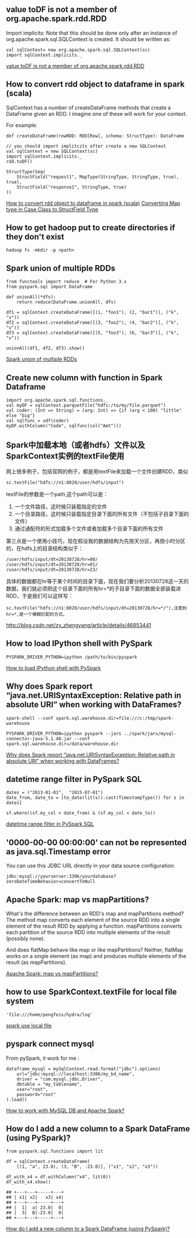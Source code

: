 ## value toDF is not a member of org.apache.spark.rdd.RDD

Import implicits: Note that this should be done only after an instance of
org.apache.spark.sql.SQLContext is created. It should be written as:

    val sqlContext= new org.apache.spark.sql.SQLContext(sc)
    import sqlContext.implicits._

[value toDF is not a member of org.apache.spark.rdd.RDD](http://stackoverflow.com/questions/33704831/value-todf-is-not-a-member-of-org-apache-spark-rdd-rdd)


## How to convert rdd object to dataframe in spark (scala)

SqlContext has a number of createDataFrame methods that create a DataFrame given an RDD.
I imagine one of these will work for your context.

For example:

    def createDataFrame(rowRDD: RDD[Row], schema: StructType): DataFrame

    // you should import implitcits after create a new SQLContext
    val sqlContext = new SQLContext(sc)
    import sqlContext.implicits._
    rdd.toDF()

    StructType(Seq(
        StructField("request1", MapType(StringType, StringType, true), true),
        StructField("response1", StringType, true)
    ))

[How to convert rdd object to dataframe in spark (scala)](http://stackoverflow.com/questions/29383578/how-to-convert-rdd-object-to-dataframe-in-spark)
[Converting Map type in Case Class to StructField Type](http://stackoverflow.com/questions/34629493/converting-map-type-in-case-class-to-structfield-type)


## How to get hadoop put to create directories if they don't exist

    hadoop fs -mkdir -p <path>


## Spark union of multiple RDDs

    from functools import reduce  # For Python 3.x
    from pyspark.sql import DataFrame

    def unionAll(*dfs):
        return reduce(DataFrame.unionAll, dfs)

    df1 = sqlContext.createDataFrame([(1, "foo1"), (2, "bar1")], ("k", "v"))
    df2 = sqlContext.createDataFrame([(3, "foo2"), (4, "bar2")], ("k", "v"))
    df3 = sqlContext.createDataFrame([(5, "foo3"), (6, "bar3")], ("k", "v"))

    unionAll(df1, df2, df3).show()

[Spark union of multiple RDDs](http://stackoverflow.com/questions/33743978/spark-union-of-multiple-rdds)


## Create new column with function in Spark Dataframe
    
    import org.apache.spark.sql.functions._
    val myDF = sqlContext.parquetFile("hdfs:/to/my/file.parquet")
    val coder: (Int => String) = (arg: Int) => {if (arg < 100) "little" else "big"}
    val sqlfunc = udf(coder)
    myDF.withColumn("Code", sqlfunc(col("Amt")))


## Spark中加载本地（或者hdfs）文件以及SparkContext实例的textFile使用

网上很多例子，包括官网的例子，都是用textFile来加载一个文件创建RDD，类似

    sc.textFile("hdfs://n1:8020/user/hdfs/input")


textFile的参数是一个path,这个path可以是：
1. 一个文件路径，这时候只装载指定的文件
2. 一个目录路径，这时候只装载指定目录下面的所有文件（不包括子目录下面的文件）
3. 通过通配符的形式加载多个文件或者加载多个目录下面的所有文件


第三点是一个使用小技巧，现在假设我的数据结构为先按天分区，再按小时分区的，在hdfs上的目录结构类似于：

    /user/hdfs/input/dt=20130728/hr=00/
    /user/hdfs/input/dt=20130728/hr=01/
    /user/hdfs/input/dt=20130728/hr=23/

具体的数据都在hr等于某个时间的目录下面，现在我们要分析20130728这一天的数据，我们就必须把这个目录下面的所有hr=\*的子目录下面的数据全部装载进RDD，于是我们可以这样写：

    sc.textFile("hdfs://n1:8020/user/hdfs/input/dt=20130728/hr=*/"),注意到hr=*,是一个模糊匹配的方式。

http://blog.csdn.net/zy_zhengyang/article/details/46853441


## How to load IPython shell with PySpark

    PYSPARK_DRIVER_PYTHON=ipython /path/to/bin/pyspark

[How to load IPython shell with PySpark](http://stackoverflow.com/questions/31862293/how-to-load-ipython-shell-with-pyspark)


## Why does Spark report “java.net.URISyntaxException: Relative path in absolute URI” when working with DataFrames?

    spark-shell --conf spark.sql.warehouse.dir=file:///c:/tmp/spark-warehouse

    PYSPARK_DRIVER_PYTHON=ipython pyspark --jars ../spark/jars/mysql-connector-java-5.1.40.jar --conf spark.sql.warehouse.dir=/data/warehouse.dir

[Why does Spark report “java.net.URISyntaxException: Relative path in absolute URI” when working with DataFrames?](http://stackoverflow.com/questions/38940312/why-does-spark-report-java-net-urisyntaxexception-relative-path-in-absolute-ur)


## datetime range filter in PySpark SQL

    dates = ("2013-01-01",  "2015-07-01")
    date_from, date_to = [to_date(lit(s)).cast(TimestampType()) for s in dates]

    sf.where((sf.my_col > date_from) & (sf.my_col < date_to))

[datetime range filter in PySpark SQL](http://stackoverflow.com/questions/31407461/datetime-range-filter-in-pyspark-sql)


## '0000-00-00 00:00:00' can not be represented as java.sql.Timestamp error

You can use this JDBC URL directly in your data source configuration:

    jdbc:mysql://yourserver:3306/yourdatabase?zeroDateTimeBehavior=convertToNull


## Apache Spark: map vs mapPartitions?

What's the difference between an RDD's map and mapPartitions method?
The method map converts each element of the source RDD into a single element of the result RDD by applying a function.
mapPartitions converts each partition of the source RDD into multiple elements of the result (possibly none).

And does flatMap behave like map or like mapPartitions?
Neither, flatMap works on a single element (as map) and produces multiple elements of the result (as mapPartitions).

[Apache Spark: map vs mapPartitions?](http://stackoverflow.com/questions/21185092/apache-spark-map-vs-mappartitions)


## how to use SparkContext.textFile for local file system

    'file:///home/pengfeix/hydra/log'

[spark use local file](http://stackoverflow.com/questions/27299923/how-to-load-local-file-in-sc-textfile-instead-of-hdfs)


## pyspark connect mysql

From pySpark, it work for me :

    dataframe_mysql = mySqlContext.read.format("jdbc").options(
        url="jdbc:mysql://localhost:3306/my_bd_name",
        driver = "com.mysql.jdbc.Driver",
        dbtable = "my_tablename",
        user="root",
        password="root"
    ).load()

[How to work with MySQL DB and Apache Spark?](http://stackoverflow.com/questions/27718382/how-to-work-with-mysql-db-and-apache-spark)


## How do I add a new column to a Spark DataFrame (using PySpark)?

    from pyspark.sql.functions import lit

    df = sqlContext.createDataFrame(
        [(1, "a", 23.0), (3, "B", -23.0)], ("x1", "x2", "x3"))

    df_with_x4 = df.withColumn("x4", lit(0))
    df_with_x4.show()

    ## +---+---+-----+---+
    ## | x1| x2|   x3| x4|
    ## +---+---+-----+---+
    ## |  1|  a| 23.0|  0|
    ## |  3|  B|-23.0|  0|
    ## +---+---+-----+---+

[How do I add a new column to a Spark DataFrame (using PySpark)?](http://stackoverflow.com/questions/33681487/how-do-i-add-a-new-column-to-a-spark-dataframe-using-pyspark)
